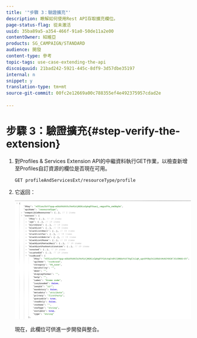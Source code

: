 ```yaml
---
title: '"步驟 3：驗證擴充"'
description: 瞭解如何使用Rest API存取擴充欄位。
page-status-flag: 從未激活
uuid: 35ba89a5-a354-466f-91a0-50de11a2e00
contentOwner: 紹維亞
products: SG_CAMPAIGN/STANDARD
audience: 開發
content-type: 參考
topic-tags: use-case-extending-the-api
discoiquuid: 21bad242-5921-445c-8df9-3d57dbe35197
internal: n
snippet: y
translation-type: tm+mt
source-git-commit: 00fc2e12669a00c788355ef4e492375957cdad2e

---
```



# 步驟 3：驗證擴充{#step-verify-the-extension}

1. 對Profiles &amp; Services Extension API的中繼資料執行GET作業，以檢查新增至Profiles自訂資源的欄位是否現在可用。

   ```
   GET profileAndServicesExt/resourceType/profile
   ```

1. 它返回：

   ![](assets/extendpandsapiview.png)

   現在，此欄位可供進一步開發與整合。

